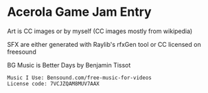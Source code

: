 # Acerola Game Jam Entry

Art is CC images or by myself (CC images mostly from wikipedia)

SFX are either generated with Raylib's rfxGen tool or CC licensed on freesound

BG Music is Better Days by Benjamin Tissot

```
Music I Use: Bensound.com/free-music-for-videos
License code: 7VCJZQAM8MUV7AAX
```